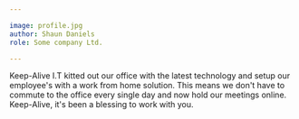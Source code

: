 ```yaml
---

image: profile.jpg
author: Shaun Daniels
role: Some company Ltd.

---
```


Keep-Alive I.T kitted out our office with the latest technology and setup our employee's with a work from home solution. This means we don't have to commute to the office every single day and now hold our meetings online. Keep-Alive, it's been a blessing to work with you.